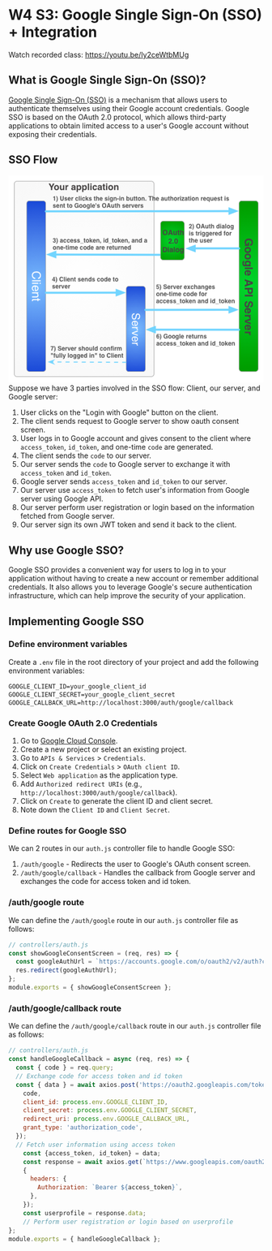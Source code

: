 # W4 S3: Google Single Sign-On (SSO) + Integration

Watch recorded class: https://youtu.be/Iy2ceWtbMUg

## What is Google Single Sign-On (SSO)?
[Google Single Sign-On (SSO)](https://developers.google.com/identity/protocols/oauth2) is a mechanism that allows users to authenticate themselves using their Google account credentials.
Google SSO is based on the OAuth 2.0 protocol, which allows third-party applications to obtain limited access to a user's Google account without exposing their credentials.

## SSO Flow
![SSO Flow](assets/sso.png)
Suppose we have 3 parties involved in the SSO flow: Client, our server, and Google server:
1. User clicks on the "Login with Google" button on the client.
2. The client sends request to Google server to show oauth consent screen.
3. User logs in to Google account and gives consent to the client where `access_token`, `id_token`, and one-time `code` are generated.
4. The client sends the `code` to our server.
5. Our server sends the `code` to Google server to exchange it with `access_token` and `id_token`.
6. Google server sends `access_token` and `id_token` to our server.
7. Our server use `access_token` to fetch user's information from Google server using Google API.
8. Our server perform user registration or login based on the information fetched from Google server.
9. Our server sign its own JWT token and send it back to the client.

## Why use Google SSO?
Google SSO provides a convenient way for users to log in to your application without having to create a new account or remember additional credentials. It also allows you to leverage Google's secure authentication infrastructure, which can help improve the security of your application.

## Implementing Google SSO
### Define environment variables
Create a `.env` file in the root directory of your project and add the following environment variables:
```plaintext
GOOGLE_CLIENT_ID=your_google_client_id
GOOGLE_CLIENT_SECRET=your_google_client_secret
GOOGLE_CALLBACK_URL=http://localhost:3000/auth/google/callback
```

### Create Google OAuth 2.0 Credentials
1. Go to [Google Cloud Console](https://console.cloud.google.com/).
2. Create a new project or select an existing project.
3. Go to `APIs & Services` > `Credentials`.
4. Click on `Create Credentials` > `OAuth client ID`.
5. Select `Web application` as the application type.
6. Add `Authorized redirect URIs` (e.g., `http://localhost:3000/auth/google/callback`).
7. Click on `Create` to generate the client ID and client secret.
8. Note down the `Client ID` and `Client Secret`.

### Define routes for Google SSO
We can 2 routes in our `auth.js` controller file to handle Google SSO:
1. `/auth/google` - Redirects the user to Google's OAuth consent screen.
2. `/auth/google/callback` - Handles the callback from Google server and exchanges the code for access token and id token.

### /auth/google route
We can define the `/auth/google` route in our `auth.js` controller file as follows:
```javascript
// controllers/auth.js
const showGoogleConsentScreen = (req, res) => {
  const googleAuthUrl = `https://accounts.google.com/o/oauth2/v2/auth?client_id=${process.env.GOOGLE_CLIENT_ID}&redirect_uri=${process.env.GOOGLE_CALLBACK_URL}&response_type=code&scope=openid%20profile%20email&access_type=offline`;
  res.redirect(googleAuthUrl);
};
module.exports = { showGoogleConsentScreen };
```
### /auth/google/callback route
We can define the `/auth/google/callback` route in our `auth.js` controller file as follows:
```javascript
// controllers/auth.js
const handleGoogleCallback = async (req, res) => {
  const { code } = req.query;
  // Exchange code for access token and id token
  const { data } = await axios.post('https://oauth2.googleapis.com/token', {
    code,
    client_id: process.env.GOOGLE_CLIENT_ID,
    client_secret: process.env.GOOGLE_CLIENT_SECRET,
    redirect_uri: process.env.GOOGLE_CALLBACK_URL,
    grant_type: 'authorization_code',
  });
  // Fetch user information using access token
    const {access_token, id_token} = data;
    const response = await axios.get(`https://www.googleapis.com/oauth2/v1/userinfo`,
    {
      headers: {
        Authorization: `Bearer ${access_token}`,
      },
    });
    const userprofile = response.data;
    // Perform user registration or login based on userprofile
};
module.exports = { handleGoogleCallback };
```
